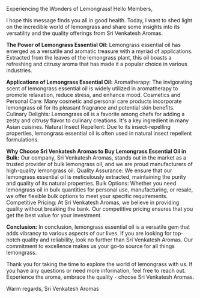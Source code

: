 Experiencing the Wonders of Lemongrass! 
Hello Members,

I hope this message finds you all in good health. Today, I want to shed light on the incredible world of lemongrass and share some insights into its versatility and the quality offerings from Sri Venkatesh Aromas.

**The Power of Lemongrass Essential Oil:**
Lemongrass essential oil has emerged as a versatile and aromatic treasure with a myriad of applications. Extracted from the leaves of the lemongrass plant, this oil boasts a refreshing and citrusy aroma that has made it a popular choice in various industries.

**Applications of Lemongrass Essential Oil:**
Aromatherapy: The invigorating scent of lemongrass essential oil is widely utilized in aromatherapy to promote relaxation, reduce stress, and enhance mood.
Cosmetics and Personal Care: Many cosmetic and personal care products incorporate lemongrass oil for its pleasant fragrance and potential skin benefits.
Culinary Delights: Lemongrass oil is a favorite among chefs for adding a zesty and citrusy flavor to culinary creations. It's a key ingredient in many Asian cuisines.
Natural Insect Repellent: Due to its insect-repelling properties, lemongrass essential oil is often used in natural insect repellent formulations.

**Why Choose Sri Venkatesh Aromas to Buy Lemongrass Essential Oil in Bulk:**
Our company, Sri Venkatesh Aromas, stands out in the market as a trusted provider of bulk lemongrass oil, and we are proud manufacturers of high-quality lemongrass oil.
Quality Assurance: We ensure that our lemongrass essential oil is meticulously extracted, maintaining the purity and quality of its natural properties.
Bulk Options: Whether you need lemongrass oil in bulk quantities for personal use, manufacturing, or resale, we offer flexible bulk options to meet your specific requirements.
Competitive Pricing: At Sri Venkatesh Aromas, we believe in providing quality without breaking the bank. Our competitive pricing ensures that you get the best value for your investment.

**Conclusion:**
In conclusion, lemongrass essential oil is a versatile gem that adds vibrancy to various aspects of our lives. If you are looking for top-notch quality and reliability, look no further than Sri Venkatesh Aromas. Our commitment to excellence makes us your go-to source for all things lemongrass.

Thank you for taking the time to explore the world of lemongrass with us. If you have any questions or need more information, feel free to reach out. Experience the aroma, embrace the quality - choose Sri Venkatesh Aromas.

Warm regards,
Sri Venkatesh Aromas
